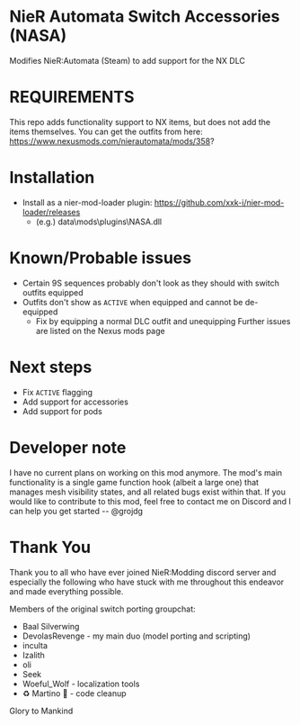 # NieR Automata Switch Accessories (NASA)
Modifies NieR:Automata (Steam) to add support for the NX DLC

# REQUIREMENTS
This repo adds functionality support to NX items, but does not add the items themselves. You can get the outfits from here: https://www.nexusmods.com/nierautomata/mods/358?

# Installation
- Install as a nier-mod-loader plugin: https://github.com/xxk-i/nier-mod-loader/releases
    - (e.g.) data\mods\plugins\NASA.dll

# Known/Probable issues
- Certain 9S sequences probably don't look as they should with switch outfits equipped
- Outfits don't show as ```ACTIVE``` when equipped and cannot be de-equipped
    - Fix by equipping a normal DLC outfit and unequipping
 Further issues are listed on the Nexus mods page

# Next steps
- Fix ```ACTIVE``` flagging
- Add support for accessories
- Add support for pods

# Developer note
I have no current plans on working on this mod anymore. The mod's main functionality is a single game function hook (albeit a large one) that manages mesh visibility states, and all related bugs exist within that. If you would like to contribute to this mod, feel free to contact me on Discord and I can help you get started -- @grojdg

# Thank You
Thank you to all who have ever joined NieR:Modding discord server and especially the following who have stuck with me throughout this endeavor and made everything possible.

Members of the original switch porting groupchat:
- Baal Silverwing
- DevolasRevenge - my main duo (model porting and scripting)
- inculta
- Izalith
- oli
- Seek
- Woeful_Wolf - localization tools
- ♻️ Martino 🧹 - code cleanup

Glory to Mankind
